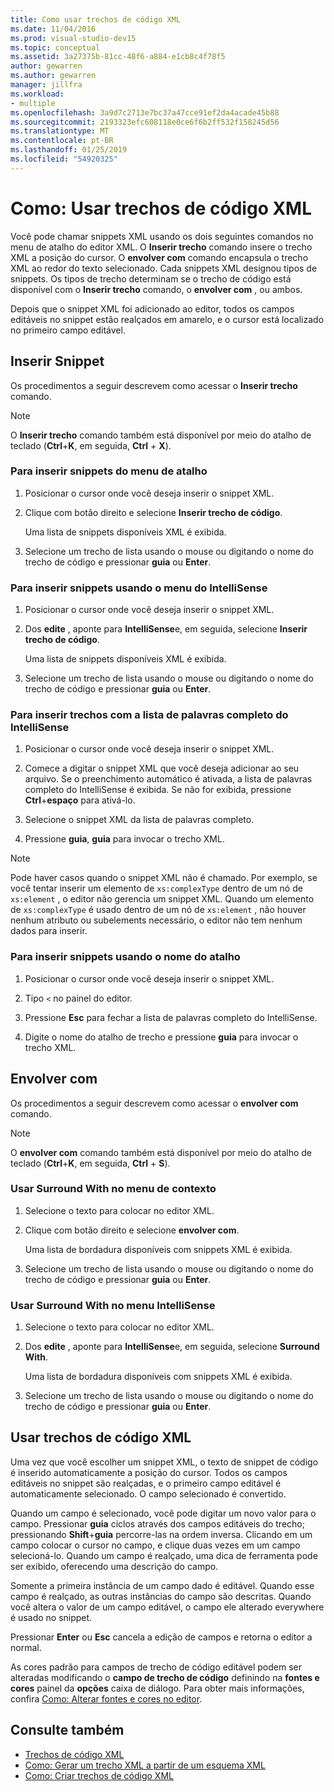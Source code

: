 ```yaml
---
title: Como usar trechos de código XML
ms.date: 11/04/2016
ms.prod: visual-studio-dev15
ms.topic: conceptual
ms.assetid: 3a27375b-81cc-48f6-a884-e1cb8c4f78f5
author: gewarren
ms.author: gewarren
manager: jillfra
ms.workload:
- multiple
ms.openlocfilehash: 3a9d7c2713e7bc37a47cce91ef2da4acade45b88
ms.sourcegitcommit: 2193323efc608118e0ce6f6b2ff532f158245d56
ms.translationtype: MT
ms.contentlocale: pt-BR
ms.lasthandoff: 01/25/2019
ms.locfileid: "54920325"
---
```

# <a name="how-to-use-xml-snippets"></a>Como: Usar trechos de código XML

Você pode chamar snippets XML usando os dois seguintes comandos no menu de atalho do editor XML. O **Inserir trecho** comando insere o trecho XML a posição do cursor. O **envolver com** comando encapsula o trecho XML ao redor do texto selecionado. Cada snippets XML designou tipos de snippets. Os tipos de trecho determinam se o trecho de código está disponível com o **Inserir trecho** comando, o **envolver com** , ou ambos.

Depois que o snippet XML foi adicionado ao editor, todos os campos editáveis no snippet estão realçados em amarelo, e o cursor está localizado no primeiro campo editável.

## <a name="insert-snippet"></a>Inserir Snippet

Os procedimentos a seguir descrevem como acessar o **Inserir trecho** comando.

> [!NOTE]
> O **Inserir trecho** comando também está disponível por meio do atalho de teclado (**Ctrl**+**K**, em seguida, **Ctrl** + **X**).

### <a name="to-insert-snippets-from-the-shortcut-menu"></a>Para inserir snippets do menu de atalho

1. Posicionar o cursor onde você deseja inserir o snippet XML.

2. Clique com botão direito e selecione **Inserir trecho de código**.

   Uma lista de snippets disponíveis XML é exibida.

3. Selecione um trecho de lista usando o mouse ou digitando o nome do trecho de código e pressionar **guia** ou **Enter**.

### <a name="to-insert-snippets-using-the-intellisense-menu"></a>Para inserir snippets usando o menu do IntelliSense

1. Posicionar o cursor onde você deseja inserir o snippet XML.

2. Dos **edite** , aponte para **IntelliSense**e, em seguida, selecione **Inserir trecho de código**.

   Uma lista de snippets disponíveis XML é exibida.

3. Selecione um trecho de lista usando o mouse ou digitando o nome do trecho de código e pressionar **guia** ou **Enter**.

### <a name="to-insert-snippets-through-the-intellisense-complete-word-list"></a>Para inserir trechos com a lista de palavras completo do IntelliSense

1. Posicionar o cursor onde você deseja inserir o snippet XML.

2. Comece a digitar o snippet XML que você deseja adicionar ao seu arquivo. Se o preenchimento automático é ativada, a lista de palavras completo do IntelliSense é exibida. Se não for exibida, pressione **Ctrl**+**espaço** para ativá-lo.

3. Selecione o snippet XML da lista de palavras completo.

4. Pressione **guia**, **guia** para invocar o trecho XML.

> [!NOTE]
> Pode haver casos quando o snippet XML não é chamado. Por exemplo, se você tentar inserir um elemento de `xs:complexType` dentro de um nó de `xs:element` , o editor não gerencia um snippet XML. Quando um elemento de `xs:complexType` é usado dentro de um nó de `xs:element` , não houver nenhum atributo ou subelements necessário, o editor não tem nenhum dados para inserir.

### <a name="to-insert-snippets-using-the-shortcut-name"></a>Para inserir snippets usando o nome do atalho

1. Posicionar o cursor onde você deseja inserir o snippet XML.

2. Tipo `<` no painel do editor.

3. Pressione **Esc** para fechar a lista de palavras completo do IntelliSense.

4. Digite o nome do atalho de trecho e pressione **guia** para invocar o trecho XML.

## <a name="surround-with"></a>Envolver com

Os procedimentos a seguir descrevem como acessar o **envolver com** comando.

> [!NOTE]
> O **envolver com** comando também está disponível por meio do atalho de teclado (**Ctrl**+**K**, em seguida, **Ctrl** + **S**).

### <a name="to-use-surround-with-from-the-context-menu"></a>Usar Surround With no menu de contexto

1. Selecione o texto para colocar no editor XML.

2. Clique com botão direito e selecione **envolver com**.

   Uma lista de bordadura disponíveis com snippets XML é exibida.

3. Selecione um trecho de lista usando o mouse ou digitando o nome do trecho de código e pressionar **guia** ou **Enter**.

### <a name="to-use-surround-with-from-the-intellisense-menu"></a>Usar Surround With no menu IntelliSense

1. Selecione o texto para colocar no editor XML.

2. Dos **edite** , aponte para **IntelliSense**e, em seguida, selecione **Surround With**.

   Uma lista de bordadura disponíveis com snippets XML é exibida.

3. Selecione um trecho de lista usando o mouse ou digitando o nome do trecho de código e pressionar **guia** ou **Enter**.

## <a name="use-xml-snippets"></a>Usar trechos de código XML

Uma vez que você escolher um snippet XML, o texto de snippet de código é inserido automaticamente a posição do cursor. Todos os campos editáveis no snippet são realçadas, e o primeiro campo editável é automaticamente selecionado. O campo selecionado é convertido.

Quando um campo é selecionado, você pode digitar um novo valor para o campo. Pressionar **guia** ciclos através dos campos editáveis do trecho; pressionando **Shift**+**guia** percorre-las na ordem inversa. Clicando em um campo colocar o cursor no campo, e clique duas vezes em um campo selecioná-lo. Quando um campo é realçado, uma dica de ferramenta pode ser exibido, oferecendo uma descrição do campo.

Somente a primeira instância de um campo dado é editável. Quando esse campo é realçado, as outras instâncias do campo são descritas. Quando você altera o valor de um campo editável, o campo ele alterado everywhere é usado no snippet.

Pressionar **Enter** ou **Esc** cancela a edição de campos e retorna o editor a normal.

As cores padrão para campos de trecho de código editável podem ser alteradas modificando o **campo de trecho de código** definindo na **fontes e cores** painel da **opções** caixa de diálogo. Para obter mais informações, confira [Como: Alterar fontes e cores no editor](../ide/reference/how-to-change-fonts-and-colors-in-the-editor.md).

## <a name="see-also"></a>Consulte também

- [Trechos de código XML](../xml-tools/xml-snippets.md)
- [Como: Gerar um trecho XML a partir de um esquema XML](../xml-tools/how-to-generate-an-xml-snippet-from-an-xml-schema.md)
- [Como: Criar trechos de código XML](../xml-tools/how-to-create-xml-snippets.md)